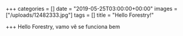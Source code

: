 +++
categories = []
date = "2019-05-25T03:00:00+00:00"
images = ["/uploads/12482333.jpg"]
tags = []
title = "Hello Forestry!"

+++
Hello Forestry, vamo vê se funciona bem